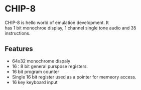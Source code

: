 # CHIP-8 

CHIP-8 is hello world of emulation development. It  
has 1 bit monochroe display, 1 channel single tone audio and 35 instructions. 


## Features 

- 64x32 monochrome dispaly
- 16 : 8 bit general purspose registers.
- 16 bit program counter
- Single 16 bit register used as a pointer for memeory access. 
- 16 key keyboard input 

